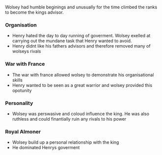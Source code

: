 Wolsey had humble beginings and unusually for the time climbed the ranks to become the kings advisor.


### Organisation 
- Henry hated the day to day running of goverment. Wolsey exelled at carrying out the mundane task that Henry wanted to avoid.
- Henry didnt like his fathers advisors and therefore removed many of wolseys rivals

### War with France
- The war with france allowed wolsey to demonstrate his organisational skills 
- Henry wanted to be seen as a great warrior and wolsey provided this opotunity

### Personality
- Wolsey was perswasive and coloud influence the king. He was also ruthless and could finantially ruin any rivals to his power

### Royal Almoner
- Wolsey build up a personal relationship with the king
- He dominated Henrys goverment 